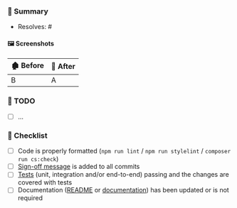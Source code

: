<!--
  - SPDX-FileCopyrightText: 2019-2024 Nextcloud GmbH and Nextcloud contributors
  - SPDX-License-Identifier: AGPL-3.0-or-later
-->

### 📝 Summary

* Resolves: # <!-- related github issue -->

<!-- Write a summary of your change and some reasoning if needed -->

#### 🖼️ Screenshots

🏚️ Before | 🏡 After
---|---
B | A


### 🚧 TODO

- [ ] ...

### 🏁 Checklist

- [ ] Code is properly formatted (`npm run lint` / `npm run stylelint` / `composer run cs:check`)
- [ ] [Sign-off message](https://probot.github.io/apps/dco/) is added to all commits
- [ ] [Tests](https://github.com/nextcloud/text#-testing-the-app) (unit, integration and/or end-to-end) passing and the changes are covered with tests
- [ ] Documentation ([README](https://github.com/nextcloud/text/blob/main/README.md) or [documentation](https://github.com/nextcloud/documentation/blob/master/admin_manual/configuration_server/text_configuration.rst#L2)) has been updated or is not required
